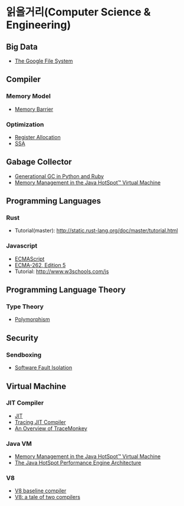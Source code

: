 # 읽을거리(Computer Science & Engineering)

## Big Data
* [The Google File System]


## Compiler

### Memory Model
* [Memory Barrier]

### Optimization
* [Register Allocation]
* [SSA]


## Gabage Collector
* [Generational GC in Python and Ruby]
* [Memory Management in the Java HotSpot™ Virtual Machine]


## Programming Languages

### Rust
* Tutorial(master): http://static.rust-lang.org/doc/master/tutorial.html

### Javascript
* [ECMAScript]
 * [ECMA-262, Edition 5]
* Tutorial: http://www.w3schools.com/js


## Programming Language Theory

### Type Theory
* [Polymorphism]


## Security

### Sendboxing
* [Software Fault Isolation]


## Virtual Machine

### JIT Compiler
* [JIT]
* [Tracing JIT Compiler]
 * [An Overview of TraceMonkey]

### Java VM
* [Memory Management in the Java HotSpot™ Virtual Machine]
* [The Java HotSpot Performance Engine Architecture]

### V8
* [V8 baseline compiler]
* [V8: a tale of two compilers]



[An Overview of TraceMonkey]: https://hacks.mozilla.org/2009/07/tracemonkey-overview/

[ECMAScript]: http://www.ecmascript.org
[ECMA-262, Edition 5]: http://www.ecma-international.org/publications/files/ECMA-ST/Ecma-262.pdf

[Generational GC in Python and Ruby]: http://patshaughnessy.net/2013/10/30/generational-gc-in-python-and-ruby

[Memory Barrier]: http://en.wikipedia.org/wiki/Memory_barrier
[Memory Management in the Java HotSpot™ Virtual Machine]: http://www.oracle.com/technetwork/java/javase/memorymanagement-whitepaper-150215.pdf

[JIT]: http://en.wikipedia.org/wiki/Just-in-time_compilation

[Polymorphism]: http://en.wikipedia.org/wiki/Polymorphism_(computer_science)

[Register Allocation]: http://en.wikipedia.org/wiki/Register_allocation

[Software Fault Isolation]: http://research.google.com/pubs/pub35649.html
[SSA]: http://en.wikipedia.org/wiki/Static_single_assignment_form

[The Google File System]: http://static.googleusercontent.com/media/research.google.com/ko//archive/gfs-sosp2003.pdf
[The Java HotSpot Performance Engine Architecture]: http://www.oracle.com/technetwork/java/whitepaper-135217.html
[Tracing JIT Compiler]: http://en.wikipedia.org/wiki/Tracing_just-in-time_compilation

[V8: a tale of two compilers]: http://wingolog.org/archives/2011/07/05/v8-a-tale-of-two-compilers
[V8 baseline compiler]: http://wingolog.org/archives/2013/04/18/inside-full-codegen-v8s-baseline-compiler
